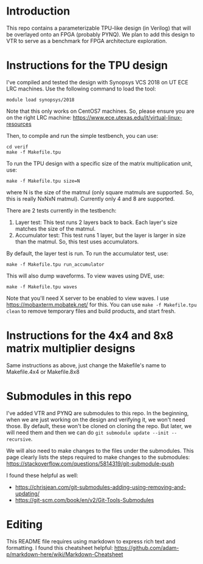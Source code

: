 # Introduction
This repo contains a parameterizable TPU-like design (in Verilog) that will be overlayed onto an FPGA (probably PYNQ). We plan to add this design to VTR to serve as a benchmark for FPGA architecture exploration. 

# Instructions for the TPU design
I've compiled and tested the design with Synopsys VCS 2018 on UT ECE LRC machines. Use the following command to load the tool:
```
module load synopsys/2018
```
Note that this only works on CentOS7 machines. So, please ensure you are on the right LRC machine: https://www.ece.utexas.edu/it/virtual-linux-resources

Then, to compile and run the simple testbench, you can use:
```
cd verif
make -f Makefile.tpu
```

To run the TPU design with a specific size of the matrix multiplication unit, use:
```
make -f Makefile.tpu size=N
```
where N is the size of the matmul (only square matmuls are supported. So, this is really NxNxN matmul). Currently only 4 and 8 are supported.

There are 2 tests currently in the testbench:
1. Layer test: This test runs 2 layers back to back. Each layer's size matches the size of the matmul. 
2. Accumulator test: This test runs 1 layer, but the layer is larger in size than the matmul. So, this test uses accumulators.

By default, the layer test is run. To run the accumulator test, use:
```
make -f Makefile.tpu run_accumulator
```

This will also dump waveforms. To view waves using DVE, use:
```
make -f Makefile.tpu waves
```
Note that you'll need X server to be enabled to view waves. I use https://mobaxterm.mobatek.net/ for this. 
You can use `make -f Makefile.tpu clean` to remove temporary files and build products, and start fresh.

# Instructions for the 4x4 and 8x8 matrix multiplier designs
Same instructions as above, just change the Makefile's name to Makefile.4x4 or Makefile.8x8

# Submodules in this repo
I've added VTR and PYNQ are submodules to this repo. In the beginning, when we are just working on the design and verifying it, we won't need those. By default, these won't be cloned on cloning the repo. But later, we will need them and then we can do `git submodule update --init --recursive`. 

We will also need to make changes to the files under the submodules. This page clearly lists the steps required to make changes to the submodules: https://stackoverflow.com/questions/5814319/git-submodule-push

I found these helpful as well:
* https://chrisjean.com/git-submodules-adding-using-removing-and-updating/
* https://git-scm.com/book/en/v2/Git-Tools-Submodules

# Editing 
This README file requires using markdown to express rich text and formatting. I found this cheatsheet helpful: https://github.com/adam-p/markdown-here/wiki/Markdown-Cheatsheet

